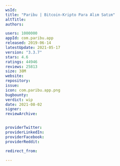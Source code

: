 ```yaml
---
wsId: 
title: "Paribu | Bitcoin-Kripto Para Alım Satım"
altTitle: 
authors:

users: 1000000
appId: com.paribu.app
released: 2019-06-14
latestUpdate: 2021-05-17
version: "3.3.7"
stars: 4.6
ratings: 44946
reviews: 25813
size: 38M
website: 
repository: 
issue: 
icon: com.paribu.app.png
bugbounty: 
verdict: wip
date: 2021-08-02
signer: 
reviewArchive:


providerTwitter: 
providerLinkedIn: 
providerFacebook: 
providerReddit: 

redirect_from:

---
```



